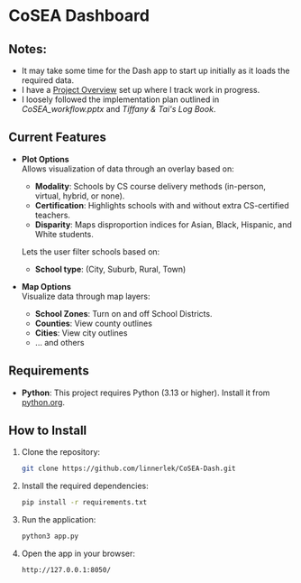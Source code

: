 # CoSEA Dashboard

## **Notes**:
- It may take some time for the Dash app to start up initially as it loads the required data.
- I have a [Project Overview](https://github.com/users/linnerlek/projects/4) set up where I track work in progress.
- I loosely followed the implementation plan outlined in *CoSEA_workflow.pptx* and *Tiffany & Tai's Log Book*.

## Current Features
- **Plot Options**  
  Allows visualization of data through an overlay based on:
  - **Modality**: Schools by CS course delivery methods (in-person, virtual, hybrid, or none).
  - **Certification**: Highlights schools with and without extra CS-certified teachers.
  - **Disparity**: Maps disproportion indices for Asian, Black, Hispanic, and White students.
  
  Lets the user filter schools based on:
  - **School type**: (City, Suburb, Rural, Town)
- **Map Options**  
  Visualize data through map layers:
  - **School Zones**: Turn on and off School Districts.
  - **Counties**: View county outlines
  - **Cities**: View city outlines
  - ... and others

## Requirements
- **Python**: This project requires Python (3.13 or higher). Install it from [python.org](https://www.python.org/downloads/).

## How to Install
1. Clone the repository:
    ```bash
    git clone https://github.com/linnerlek/CoSEA-Dash.git
    ```
2. Install the required dependencies:
    ```bash
    pip install -r requirements.txt
    ```
3. Run the application:
    ```bash
    python3 app.py
    ```

4. Open the app in your browser:
    ```bash
    http://127.0.0.1:8050/
    ```
